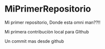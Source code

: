 # MiPrimerRepositorio

Mi primer repositorio, Donde esta omni man??!!

Mi primera contribuciòn local para GIthub

Un commit mas desde github
